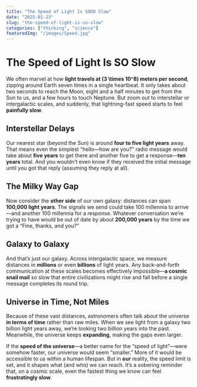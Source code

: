 ```yaml
---
title: "The Speed of Light Is SOOO Slow"
date: "2025-01-23"
slug: "the-speed-of-light-is-so-slow"
categories: ["thinking", "science"]
featuredImg: "/images/Speed.jpg"
---
```


# The Speed of Light Is SO Slow

We often marvel at how **light travels at \(3 \times 10^8\) meters per second**, zipping around Earth seven times in a single heartbeat. It only takes about two seconds to reach the Moon, eight and a half minutes to get from the Sun to us, and a few hours to touch Neptune. But zoom out to interstellar or intergalactic scales, and suddenly, that lightning-fast speed starts to feel **painfully slow**.

## Interstellar Delays
Our nearest star (beyond the Sun) is around **four to five light years** away. That means even the simplest “hello—how are you?” radio message would take about **five years** to get there and another five to get a response—**ten years** total. And you wouldn’t even know if they received the initial message until you got that reply (assuming they reply at all). 

## The Milky Way Gap
Now consider the **other side** of our own galaxy: distances can span **100,000 light years**. The signals we send could take 100 millennia to arrive—and another 100 millennia for a response. Whatever conversation we’re trying to have would be out of date by about **200,000 years** by the time we got a “Fine, thanks, and you?”

## Galaxy to Galaxy
And that’s just our galaxy. Across intergalactic space, we measure distances in **millions** or even **billions** of light years. Any back-and-forth communication at these scales becomes effectively impossible—**a cosmic snail mail** so slow that entire civilizations might rise and fall before a single message completes its round trip.

## Universe in Time, Not Miles
Because of these vast distances, astronomers often talk about the universe **in terms of time** rather than raw miles. When we see light from a galaxy two billion light years away, we’re looking two billion years into the past. Meanwhile, the universe keeps **expanding**, making the gaps even larger.

If the **speed of the universe**—a better name for the “speed of light”—were somehow faster, our universe would seem “smaller.” More of it would be accessible to us within a human lifespan. But in **our** reality, the speed limit is set, and it shapes what (and who) we can reach. It’s a sobering reminder that, on a cosmic scale, even the fastest thing we know can feel **frustratingly slow**.